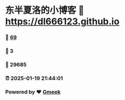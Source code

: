 # 东半夏洛的小博客 :link: https://dl666123.github.io 
### :page_facing_up: [69](https://dl666123.github.io/tag.html) 
### :speech_balloon: 3 
### :hibiscus: 29685 
### :alarm_clock: 2025-01-19 21:44:01 
### Powered by :heart: [Gmeek](https://github.com/Meekdai/Gmeek)

